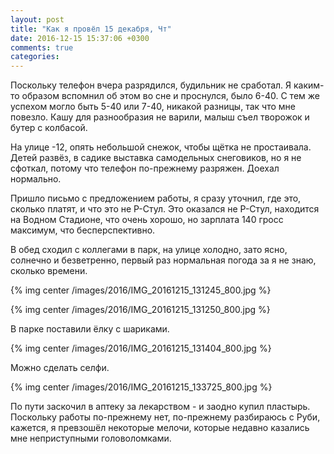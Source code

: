 ```yaml
---
layout: post
title: "Как я провёл 15 декабря, Чт"
date: 2016-12-15 15:37:06 +0300
comments: true
categories: 
---
```

Поскольку телефон вчера разрядился, будильник не сработал. Я каким-то образом вспомнил об этом во сне и проснулся, было 6-40. С тем же успехом могло быть 5-40 или 7-40, никакой разницы, так что мне повезло. Кашу для разнообразия не варили, малыш съел творожок и бутер с колбасой.

На улице -12, опять небольшой снежок, чтобы щётка не простаивала. Детей развёз, в садике выставка самодельных снеговиков, но я не сфоткал, потому что телефон по-прежнему разряжен. Доехал нормально.

Пришло письмо с предложением работы, я сразу уточнил, где это, сколько платят, и что это не Р-Стул. Это оказался не Р-Стул, находится на Водном Стадионе, что очень хорошо, но зарплата 140 гросс максимум, что бесперспективно.

В обед сходил с коллегами в парк, на улице холодно, зато ясно, солнечно и безветренно, первый раз нормальная погода за я не знаю, сколько времени. 

{% img center /images/2016/IMG_20161215_131245_800.jpg %}

{% img center /images/2016/IMG_20161215_131250_800.jpg %}

В парке поставили ёлку с шариками. 

{% img center /images/2016/IMG_20161215_131404_800.jpg %}

Можно сделать селфи.

{% img center /images/2016/IMG_20161215_133725_800.jpg %}

По пути заскочил в аптеку за лекарством - и заодно купил пластырь. Поскольку работы по-прежнему нет, по-прежнему разбираюсь с Руби, кажется, я превзошёл некоторые мелочи, которые недавно казались мне неприступными головоломками.